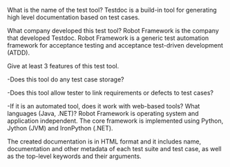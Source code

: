 What is the name of the test tool? Testdoc is a build-in tool for generating high level documentation based on test cases.

What company developed this test tool? Robot Framework is the company that developed Testdoc. Robot Framework is a generic test automation framework for acceptance testing and acceptance test-driven development (ATDD).

Give at least 3 features of this test tool.

-Does this tool do any test case storage?

-Does this tool allow tester to link requirements or defects to test cases?

-If it is an automated tool, does it work with web-based tools? What languages (Java, .NET)? Robot Framework is operating system and application independent. The core framework is implemented using Python, Jython (JVM) and IronPython (.NET).

The created documentation is in HTML format and it includes name, documentation and other metadata of each test suite and test case, as well as the top-level keywords and their arguments. 

